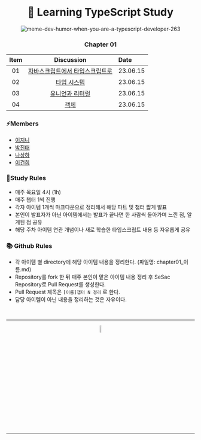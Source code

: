 <div align=center>

<h1> 🚀 Learning TypeScript Study </h1>

![meme-dev-humor-when-you-are-a-typescript-developer-263](https://user-images.githubusercontent.com/56783350/184276754-fd5e214c-ea75-43a6-9214-c499259aef4e.jpeg)

### Chapter 01

| Item |         Discussion          | Date     |
| :--: | :-----------------------------------------------------------------------------------------------------------------: | :------- |
|  01  | [자바스크립트에서 타입스크립트로](https://github.com/SeSAC-5th-fullstack/learning-Typescript-B/tree/main/part-01/Chapter-01) | 23.06.15 |
|  02  | [타입 시스템](https://github.com/jinnyl22/learning-Typescript-B/tree/main/part-01/Chapter-02) | 23.06.15 |
|  03  | [유니언과 리터럴](https://github.com/jinnyl22/learning-Typescript-B/tree/main/part-01/Chapter-03) | 23.06.15 |
|  04  | [객체](https://github.com/SeSAC-5th-fullstack/learning-Typescript-B/tree/main/part-01/Chapter-04) | 23.06.15 |

</div>

### ⚡️Members

- [이지니](https://github.com/jinnyl22)
- [박진태](https://github.com/jintae1954)
- [나상하](https://github.com/NaSangHa)
- [이건희](https://github.com/leezer94)

### 📝Study Rules

- 매주 목요일 4시 (1h)
- 매주 챕터 1씩 진행
- 각자 아이템 1개씩 마크다운으로 정리해서 해당 파트 및 챕터 짧게 발표
- 본인이 발표자가 아닌 아이템에서는 발표가 끝나면 한 사람씩 돌아가며 느낀 점, 알게된 점 공유
- 해당 주차 아이템 연관 개념이나 새로 학습한 타입스크립트 내용 등 자유롭게 공유

### 📚 Github Rules

- 각 아이템 별 directory에 해당 아이템 내용을 정리한다. (파일명: chapter01\_이름.md)
- Repository를 fork 한 뒤 매주 본인이 맡은 아이템 내용 정리 후 SeSac Repository로 Pull Request를 생성한다.
- Pull Request 제목은 `[이름]챕터 N 정리` 로 한다.
- 담당 아이템이 아닌 내용을 정리하는 것은 자유이다.

<br />
<hr />
<p align="center">
    <img width="7%" alt="_2023-06-08__1 58 58" src="https://sesac.seoul.kr/static/common/images/www/common/logo.png">
</p>
<hr />
